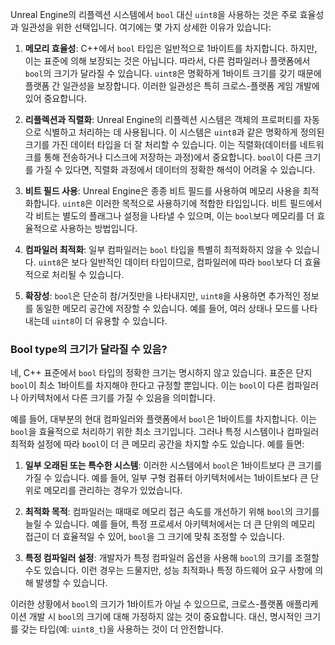 Unreal Engine의 리플렉션 시스템에서 `bool` 대신 `uint8`을 사용하는 것은 주로 효율성과 일관성을 위한 선택입니다. 여기에는 몇 가지 상세한 이유가 있습니다:

1. **메모리 효율성**: C++에서 `bool` 타입은 일반적으로 1바이트를 차지합니다. 하지만, 이는 표준에 의해 보장되는 것은 아닙니다. 따라서, 다른 컴파일러나 플랫폼에서 `bool`의 크기가 달라질 수 있습니다. `uint8`은 명확하게 1바이트 크기를 갖기 때문에 플랫폼 간 일관성을 보장합니다. 이러한 일관성은 특히 크로스-플랫폼 게임 개발에 있어 중요합니다.
    
2. **리플렉션과 직렬화**: Unreal Engine의 리플렉션 시스템은 객체의 프로퍼티를 자동으로 식별하고 처리하는 데 사용됩니다. 이 시스템은 `uint8`과 같은 명확하게 정의된 크기를 가진 데이터 타입을 더 잘 처리할 수 있습니다. 이는 직렬화(데이터를 네트워크를 통해 전송하거나 디스크에 저장하는 과정)에서 중요합니다. `bool`이 다른 크기를 가질 수 있다면, 직렬화 과정에서 데이터의 정확한 해석이 어려울 수 있습니다.
    
3. **비트 필드 사용**: Unreal Engine은 종종 비트 필드를 사용하여 메모리 사용을 최적화합니다. `uint8`은 이러한 목적으로 사용하기에 적합한 타입입니다. 비트 필드에서 각 비트는 별도의 플래그나 설정을 나타낼 수 있으며, 이는 `bool`보다 메모리를 더 효율적으로 사용하는 방법입니다.
    
4. **컴파일러 최적화**: 일부 컴파일러는 `bool` 타입을 특별히 최적화하지 않을 수 있습니다. `uint8`은 보다 일반적인 데이터 타입이므로, 컴파일러에 따라 `bool`보다 더 효율적으로 처리될 수 있습니다.
    
5. **확장성**: `bool`은 단순히 참/거짓만을 나타내지만, `uint8`을 사용하면 추가적인 정보를 동일한 메모리 공간에 저장할 수 있습니다. 예를 들어, 여러 상태나 모드를 나타내는데 `uint8`이 더 유용할 수 있습니다.

### Bool type의 크기가 달라질 수 있음?


네, C++ 표준에서 `bool` 타입의 정확한 크기는 명시하지 않고 있습니다. 표준은 단지 `bool`이 최소 1바이트를 차지해야 한다고 규정할 뿐입니다. 이는 `bool`이 다른 컴파일러나 아키텍처에서 다른 크기를 가질 수 있음을 의미합니다.

예를 들어, 대부분의 현대 컴파일러와 플랫폼에서 `bool`은 1바이트를 차지합니다. 이는 `bool`을 효율적으로 처리하기 위한 최소 크기입니다. 그러나 특정 시스템이나 컴파일러 최적화 설정에 따라 `bool`이 더 큰 메모리 공간을 차지할 수도 있습니다. 예를 들면:

1. **일부 오래된 또는 특수한 시스템**: 이러한 시스템에서 `bool`은 1바이트보다 큰 크기를 가질 수 있습니다. 예를 들어, 일부 구형 컴퓨터 아키텍처에서는 1바이트보다 큰 단위로 메모리를 관리하는 경우가 있었습니다.
    
2. **최적화 목적**: 컴파일러는 때때로 메모리 접근 속도를 개선하기 위해 `bool`의 크기를 늘릴 수 있습니다. 예를 들어, 특정 프로세서 아키텍처에서는 더 큰 단위의 메모리 접근이 더 효율적일 수 있어, `bool`을 그 크기에 맞춰 조정할 수 있습니다.
    
3. **특정 컴파일러 설정**: 개발자가 특정 컴파일러 옵션을 사용해 `bool`의 크기를 조절할 수도 있습니다. 이런 경우는 드물지만, 성능 최적화나 특정 하드웨어 요구 사항에 의해 발생할 수 있습니다.
    

이러한 상황에서 `bool`의 크기가 1바이트가 아닐 수 있으므로, 크로스-플랫폼 애플리케이션 개발 시 `bool`의 크기에 대해 가정하지 않는 것이 중요합니다. 대신, 명시적인 크기를 갖는 타입(예: `uint8_t`)을 사용하는 것이 더 안전합니다.